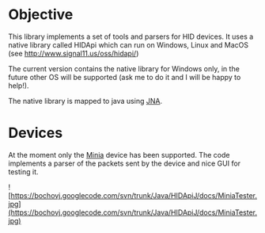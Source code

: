 # Objective #

This library implements a set of tools and parsers for HID devices.
It uses a native library called HIDApi which can run on Windows, Linux and MacOS (see http://www.signal11.us/oss/hidapi/)

The current version contains the native library for Windows only, in the future other OS will be supported (ask me to do it and I will be happy to help!).

The native library is mapped to java using [JNA](http://jna.java.net/).


# Devices #

At the moment only the [Minia](http://minitronics.net/) device has been supported.
The code implements a parser of the packets sent by the device and nice GUI for testing it.

![https://bochovj.googlecode.com/svn/trunk/Java/HIDApiJ/docs/MiniaTester.jpg](https://bochovj.googlecode.com/svn/trunk/Java/HIDApiJ/docs/MiniaTester.jpg)